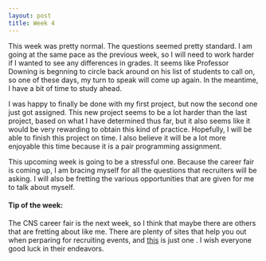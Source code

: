 ```yaml
---
layout: post
title: Week 4
---
```


This week was pretty normal. The questions seemed pretty standard. I am going at the same pace as the previous week, so I will need to work harder if I wanted to see any differences in grades. It seems like Professor Downing is begnning to circle back around on his list of students to call on, so one of these days, my turn to speak will come up again. In the meantime, I have a bit of time to study ahead.

I was happy to finally be done with my first project, but now the second one just got assigned. This new project seems to be a lot harder than the last project, based on what I have determined thus far, but it also seems like it would be very rewarding to obtain this kind of practice. Hopefully, I will be able to finish this project on time. I also believe it will be a lot more enjoyable this time because it is a pair programming assignment.

This upcoming week is going to be a stressful one. Because the career fair is coming up, I am bracing myself for all the questions that recruiters will be asking. I will also be fretting the various opportunities that are given for me to talk about myself. 

#### Tip of the week:
The CNS career fair is the next week, so I think that maybe there are others that are fretting about like me. There are plenty of sites that help you out when perparing for recruiting events, and [this](http://www.kegel.com/academy/getting-hired.html) is just one . I wish everyone good luck in their endeavors.

